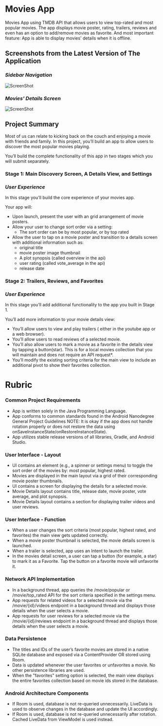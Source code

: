 
# Movies App
Movies App using TMDB API that allows users to view top-rated and most popular movies. The app displays movie poster, rating, trailers, reviews and even has an option to add/remove movies as favorite. And most important feature: App is able to display movies' details when it is offline.

## Screenshots from the Latest Version of The Application

### _Sidebar Navigation_
![ScreenShot](/images/Sidebar_Navigation_Drawer.jpg) <!-- .element height="50%" width="50%" -->

### _Movies' Details Screen_
![ScreenShot](/images/Movies_Details.jpg) <!-- .element height="50%" width="50%" -->

## Project Summary

Most of us can relate to kicking back on the couch and enjoying a movie with friends and family. In this project, you’ll build an app to allow users to discover the most popular movies playing.


You’ll build the complete functionality of this app in two stages which you will submit separately.

### **Stage 1:  Main Discovery Screen, A Details View, and Settings**
### _User Experience_
In this stage you’ll build the core experience of your movies app.


Your app will:

* Upon launch, present the user with an grid arrangement of movie posters.
* Allow your user to change sort order via a setting:
  - The sort order can be by most popular, or by top rated
* Allow the user to tap on a movie poster and transition to a details screen with additional information such as:
  - original title
  - movie poster image thumbnail
  - A plot synopsis (called overview in the api)
  - user rating (called vote_average in the api)
  - release date

### **Stage 2: Trailers, Reviews, and Favorites**
### _User Experience_
In this stage you’ll add additional functionality to the app you built in Stage 1.


You’ll add more information to your movie details view:

* You’ll allow users to view and play trailers ( either in the youtube app or a web browser).
* You’ll allow users to read reviews of a selected movie.
* You’ll also allow users to mark a movie as a favorite in the details view by tapping a button(star). This is for a local movies collection that you will maintain and does not require an API request*.
* You’ll modify the existing sorting criteria for the main view to include an additional pivot to show their favorites collection.


# Rubric

### Common Project Requirements

* App is written solely in the Java Programming Language.
* App conforms to common standards found in the Android Nanodegree General Project Guidelines NOTE: It is okay if the app does not handle rotation properly or does not restore the data using onSaveInstanceState/onRestoreInstanceState).
* App utilizes stable release versions of all libraries, Gradle, and Android Studio.

### User Interface - Layout

* UI contains an element (e.g., a spinner or settings menu) to toggle the sort order of the movies by: most popular, highest rated.
* Movies are displayed in the main layout via a grid of their corresponding movie poster thumbnails.
* UI contains a screen for displaying the details for a selected movie.
* Movie Details layout contains title, release date, movie poster, vote average, and plot synopsis.
* Movie Details layout contains a section for displaying trailer videos and user reviews.

### User Interface - Function

* When a user changes the sort criteria (most popular, highest rated, and favorites) the main view gets updated correctly.
* When a movie poster thumbnail is selected, the movie details screen is launched.
* When a trailer is selected, app uses an Intent to launch the trailer.
* In the movies detail screen, a user can tap a button (for example, a star) to mark it as a Favorite. Tap the button on a favorite movie will unfavorite it.

### Network API Implementation

* In a background thread, app queries the /movie/popular or /movie/top_rated API for the sort criteria specified in the settings menu.
* App requests for related videos for a selected movie via the /movie/{id}/videos endpoint in a background thread and displays those details when the user selects a movie.
* App requests for user reviews for a selected movie via the /movie/{id}/reviews endpoint in a background thread and displays those details when the user selects a movie.

### Data Persistence

* The titles and IDs of the user’s favorite movies are stored in a native SQLite database and exposed via a ContentProvider
OR
stored using Room.
* Data is updated whenever the user favorites or unfavorites a movie. No other persistence libraries are used.
* When the "favorites" setting option is selected, the main view displays the entire favorites collection based on movie ids stored in the database.

### Android Architecture Components

* If Room is used, database is not re-queried unnecessarily. LiveData is used to observe changes in the database and update the UI accordingly.
* If Room is used, database is not re-queried unnecessarily after rotation. Cached LiveData from ViewModel is used instead.
